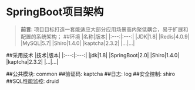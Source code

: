 # SpringBoot项目架构
> **前言**: 项目目标打造一套能适应大部分应用场景高内聚低耦合，易于扩展和配置的系统架构；
##环境
|名称|版本|
|:---:|:---:|
|JDK|1.8|
|Redis|4.0.9|
|MySQL|5.7|
|Shiro|1.4.0|
|kaptcha|2.3.2|
|...|...|

##采用技术
|技术|版本|
|:---:|:---:|
|jdk|1.8|
|SpringBoot|2.0|
|Shiro|1.4.0|
|kaptcha|2.3.2|
|...|...|


 
##公共模块: common
##验证码: kaptcha
##日志: log
##安全控制: shiro
##SQL性能监控: druid
